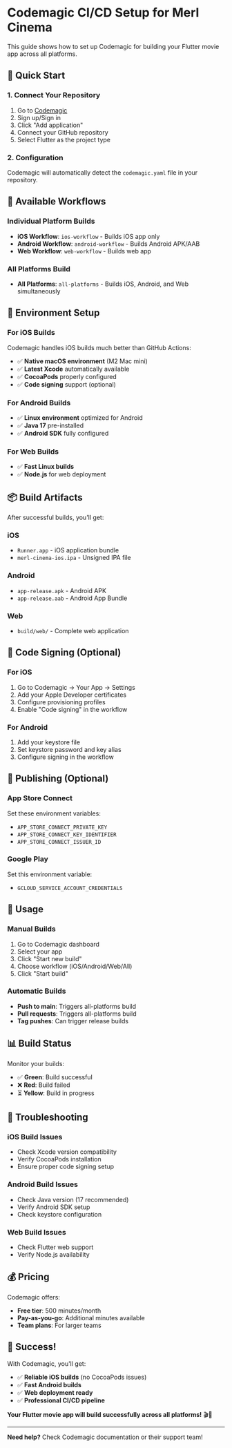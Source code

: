 # Codemagic CI/CD Setup for Merl Cinema

This guide shows how to set up Codemagic for building your Flutter movie app across all platforms.

## 🚀 Quick Start

### 1. Connect Your Repository
1. Go to [Codemagic](https://codemagic.io)
2. Sign up/Sign in
3. Click "Add application"
4. Connect your GitHub repository
5. Select Flutter as the project type

### 2. Configuration
Codemagic will automatically detect the `codemagic.yaml` file in your repository.

## 📱 Available Workflows

### Individual Platform Builds
- **iOS Workflow**: `ios-workflow` - Builds iOS app only
- **Android Workflow**: `android-workflow` - Builds Android APK/AAB
- **Web Workflow**: `web-workflow` - Builds web app

### All Platforms Build
- **All Platforms**: `all-platforms` - Builds iOS, Android, and Web simultaneously

## 🔧 Environment Setup

### For iOS Builds
Codemagic handles iOS builds much better than GitHub Actions:
- ✅ **Native macOS environment** (M2 Mac mini)
- ✅ **Latest Xcode** automatically available
- ✅ **CocoaPods** properly configured
- ✅ **Code signing** support (optional)

### For Android Builds
- ✅ **Linux environment** optimized for Android
- ✅ **Java 17** pre-installed
- ✅ **Android SDK** fully configured

### For Web Builds
- ✅ **Fast Linux builds**
- ✅ **Node.js** for web deployment

## 📦 Build Artifacts

After successful builds, you'll get:

### iOS
- `Runner.app` - iOS application bundle
- `merl-cinema-ios.ipa` - Unsigned IPA file

### Android
- `app-release.apk` - Android APK
- `app-release.aab` - Android App Bundle

### Web
- `build/web/` - Complete web application

## 🔐 Code Signing (Optional)

### For iOS
1. Go to Codemagic → Your App → Settings
2. Add your Apple Developer certificates
3. Configure provisioning profiles
4. Enable "Code signing" in the workflow

### For Android
1. Add your keystore file
2. Set keystore password and key alias
3. Configure signing in the workflow

## 🚀 Publishing (Optional)

### App Store Connect
Set these environment variables:
- `APP_STORE_CONNECT_PRIVATE_KEY`
- `APP_STORE_CONNECT_KEY_IDENTIFIER`
- `APP_STORE_CONNECT_ISSUER_ID`

### Google Play
Set this environment variable:
- `GCLOUD_SERVICE_ACCOUNT_CREDENTIALS`

## 🎯 Usage

### Manual Builds
1. Go to Codemagic dashboard
2. Select your app
3. Click "Start new build"
4. Choose workflow (iOS/Android/Web/All)
5. Click "Start build"

### Automatic Builds
- **Push to main**: Triggers all-platforms build
- **Pull requests**: Triggers all-platforms build
- **Tag pushes**: Can trigger release builds

## 📊 Build Status

Monitor your builds:
- ✅ **Green**: Build successful
- ❌ **Red**: Build failed
- ⏳ **Yellow**: Build in progress

## 🐛 Troubleshooting

### iOS Build Issues
- Check Xcode version compatibility
- Verify CocoaPods installation
- Ensure proper code signing setup

### Android Build Issues
- Check Java version (17 recommended)
- Verify Android SDK setup
- Check keystore configuration

### Web Build Issues
- Check Flutter web support
- Verify Node.js availability

## 💰 Pricing

Codemagic offers:
- **Free tier**: 500 minutes/month
- **Pay-as-you-go**: Additional minutes available
- **Team plans**: For larger teams

## 🎉 Success!

With Codemagic, you'll get:
- ✅ **Reliable iOS builds** (no CocoaPods issues)
- ✅ **Fast Android builds**
- ✅ **Web deployment ready**
- ✅ **Professional CI/CD pipeline**

**Your Flutter movie app will build successfully across all platforms!** 🎬📱

---

**Need help?** Check Codemagic documentation or their support team!